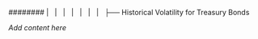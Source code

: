 ######## |   |   |   |   |   |   |   ├── Historical Volatility for Treasury Bonds

*Add content here*